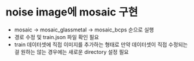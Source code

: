 # noise image에 mosaic 구현
- mosaic -> mosaic_glassmetal -> mosaic_bcps 순으로 실행
- 경로 수정 및 train.json 파일 확인 필요
- train 데이터셋에 직접 이미지를 추가하는 형태로 만약 데이터셋이 직접 수정되는 걸 원하는 않는 경우에는 새로운 directory 설정 필요